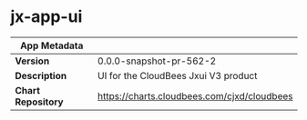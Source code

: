 # jx-app-ui

|App Metadata||
|---|---|
| **Version** | 0.0.0-snapshot-pr-562-2 |
| **Description** | UI for the CloudBees Jxui V3 product |
| **Chart Repository** | https://charts.cloudbees.com/cjxd/cloudbees |
